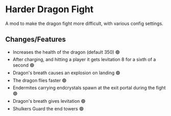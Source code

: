 # Harder Dragon Fight
A mod to make the dragon fight more difficult, with various config settings.

## Changes/Features
* Increases the health of the dragon (default 350) :green_circle:
* After charging, and hitting a player it gets levitation 8 for a sixth of a second :green_circle:
* Dragon's breath causes an explosion on landing :green_circle:
* The dragon flies faster :green_circle:
* Endermites carrying endcrystals spawn at the exit portal during the fight :green_circle:
* Dragon's breath gives levitation :green_circle:
* Shulkers Guard the end towers :green_circle: